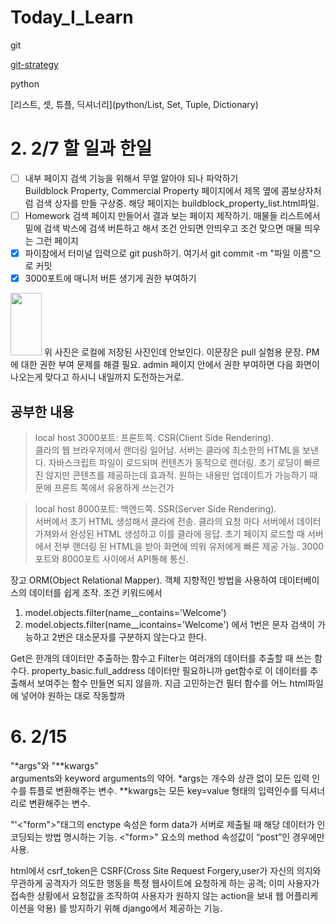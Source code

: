 # Today_I_Learn
git

[git-strategy](git/git-branch-strategy)


python

[리스트, 셋, 튜플, 딕셔너리](python/List, Set, Tuple, Dictionary)


# 2. 2/7 할 일과 한일
* [ ] 내부 페이지 검색 기능을 위해서 무얼 알아야 되나 파악하기  
Buildblock Property, Commercial Property 페이지에서 제목 옆에 콤보상자처럼
검색 상자를 만들 구상중. 해당 페이지는 buildblock_property_list.html파일.  
* [ ] Homework 검색 페이지 만들어서 결과 보는 페이지 제작하기. 매물들 리스트에서 밑에 검색 박스에 검색 
버튼하고 해서 조건 안되면 안띄우고 조건 맞으면 매물 띄우는 그런 페이지
* [x] 파이참에서 터미널 입력으로 git push하기. 
여기서 git commit -m "파일 이름"으로 커밋
* [x] 3000포트에 매니저 버튼 생기게 권한 부여하기  
<img src="..%2F..%2FDesktop%2Fevidence.png" width="50" height="100"/>
위 사진은 로컬에 저장된 사진인데 안보인다. 이문장은 pull 실험용 문장.
PM에 대한 권한 부여 문제를 해결 필요. admin 페이지 안에서 권한 부여하면 다음 
화면이 나오는게 맞다고 하시니 내일까지 도전하는거로. 

공부한 내용
---------
>local host 3000포트: 프론트쪽. CSR(Client Side Rendering).  
클라의 웹 브라우저에서 랜더링 일어남. 서버는 클라에 최소한의 HTML을 보낸다. 자바스크립트
파일이 로드되며 컨텐츠가 동적으로 랜더링. 초기 로딩이 빠르진 않지만 콘텐츠를 제공하는데 
효과적. 원하는 내용만 업데이트가 가능하기 때문에 프론트 쪽에서 유용하게 쓰는건가

>local host 8000포트: 백엔드쪽. SSR(Server Side Rendering).  
서버에서 초기 HTML 생성해서 클라에 전송.
클라의 요청 마다 서버에서 데이터 가져와서 완성된 HTML 생성하고 이를 클라에 응답.
초기 페이지 로드할 때 서버에서 전부 랜더링 된 HTML을 받아 화면에 띄워 
유저에게 빠른 제공 가능. 3000 포트와 8000포트 사이에서 API통해 통신.  

장고 ORM(Object Relational Mapper). 객체 지향적인 방법을 사용하여 데이터베이스의 데이터를 쉽게 조작. 조건 키워드에서
1. model.objects.filter(name__contains='Welcome')
2. model.objects.filter(name__icontains='Welcome')
에서 1번은 문자 검색이 가능하고 2번은 대소문자를 구분하지 않는다고 한다.  

Get은 한개의 데이터만 추출하는 함수고 Filter는 여러개의 데이터를 추출할 때 쓰는 함수다. property_basic.full_address
데이터만 필요하니까 get함수로 이 데이터를 추출해서 보여주는 함수 만들면 되지 않을까. 지금 고민하는건 필터 함수를 어느 html파일에
넣어야 원하는 대로 작동할까

# 6. 2/15
"*args"와 "**kwargs"  
arguments와 keyword arguments의 약어. *args는 개수와 상관 없이 모든 입력 인수를 튜플로 변환해주는 변수. 
**kwargs는 모든 key=value 형태의 입력인수를 딕셔너리로 변환해주는 변수.   

"'<"form">"태그의 enctype 속성은 form data가 서버로 제출될 때 해당 데이터가 인코딩되는 방법 명시하는 기능.
<"form>" 요소의 method 속성값이 “post”인 경우에만 사용.  

html에서 csrf_token은 CSRF(Cross Site Request Forgery,user가 자신의 의지와 무관하게 공격자가 의도한 행동을 특정
웹사이트에 요청하게 하는 공격; 이미 사용자가 접속한 상황에서 요청값을 조작하여 사용자가 원하지 않는 action을 보내 웹 어플리케이션을 악용)
를 방지하기 위해 django에서 제공하는 기능. 



